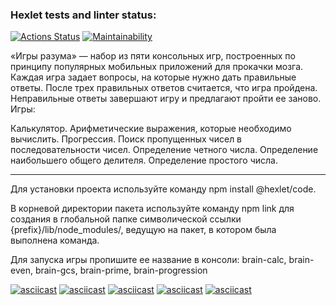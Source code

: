 ### Hexlet tests and linter status:

[![Actions Status](https://github.com/Tatiana-Popova/frontend-project-lvl1/workflows/hexlet-check/badge.svg)](https://github.com/Tatiana-Popova/frontend-project-lvl1/actions)
[![Maintainability](https://api.codeclimate.com/v1/badges/e598f4754b64db373440/maintainability)](https://codeclimate.com/github/Tatiana-Popova/frontend-project-lvl1/maintainability)

«Игры разума» — набор из пяти консольных игр, построенных по принципу популярных мобильных приложений для прокачки мозга. Каждая игра задает вопросы, на которые нужно дать правильные ответы. После трех правильных ответов считается, что игра пройдена. Неправильные ответы завершают игру и предлагают пройти ее заново. Игры:

Калькулятор. Арифметические выражения, которые необходимо вычислить.
Прогрессия. Поиск пропущенных чисел в последовательности чисел.
Определение четного числа.
Определение наибольшего общего делителя.
Определение простого числа.

---

Для установки проекта используйте команду npm install @hexlet/code.

В корневой директории пакета используйте команду npm link для создания в глобальной папке символической ссылки {prefix}/lib/node_modules/<package>, ведущую на пакет, в котором была выполнена команда.

Для запуска игры пропишите ее название в консоли:
brain-calc, brain-even, brain-gcs, brain-prime, brain-progression

[![asciicast](https://asciinema.org/a/JFwbVcpfeJZbQgIFsiik8htFE.svg)](https://asciinema.org/a/JFwbVcpfeJZbQgIFsiik8htFE)
[![asciicast](https://asciinema.org/a/RWYsHqYGUaFCos01kzKYkQSMJ.svg)](https://asciinema.org/a/RWYsHqYGUaFCos01kzKYkQSMJ)
[![asciicast](https://asciinema.org/a/38WMnLvt2Nlp6wkjmfyq7Wega.svg)](https://asciinema.org/a/38WMnLvt2Nlp6wkjmfyq7Wega)
[![asciicast](https://asciinema.org/a/wblwo9zPNCcOjudLcnisxzEeL.svg)](https://asciinema.org/a/wblwo9zPNCcOjudLcnisxzEeL)
[![asciicast](https://asciinema.org/a/Pa4rjioENLiniMVvIKIz9sfgs.svg)](https://asciinema.org/a/Pa4rjioENLiniMVvIKIz9sfgs)
